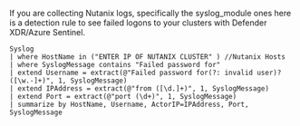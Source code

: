 If you are collecting Nutanix logs, specifically the syslog_module ones here is a detection rule to see failed logons to your clusters with Defender XDR/Azure Sentinel.  

```kql
Syslog
| where HostName in ("ENTER IP OF NUTANIX CLUSTER" ) //Nutanix Hosts
| where SyslogMessage contains "Failed password for"
| extend Username = extract(@"Failed password for(?: invalid user)? ([\w.-]+)", 1, SyslogMessage)
| extend IPAddress = extract(@"from ([\d.]+)", 1, SyslogMessage)
| extend Port = extract(@"port (\d+)", 1, SyslogMessage)
| summarize by HostName, Username, ActorIP=IPAddress, Port, SyslogMessage


